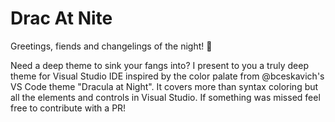 ﻿# Drac At Nite
Greetings, fiends and changelings of the night! 🦇

Need a deep theme to sink your fangs into? I present to you a truly deep theme for Visual Studio IDE inspired by the color palate from @bceskavich's VS Code theme "Dracula at Night". It covers more than syntax coloring but all the elements and controls in Visual Studio. If something was missed feel free to contribute with a PR!